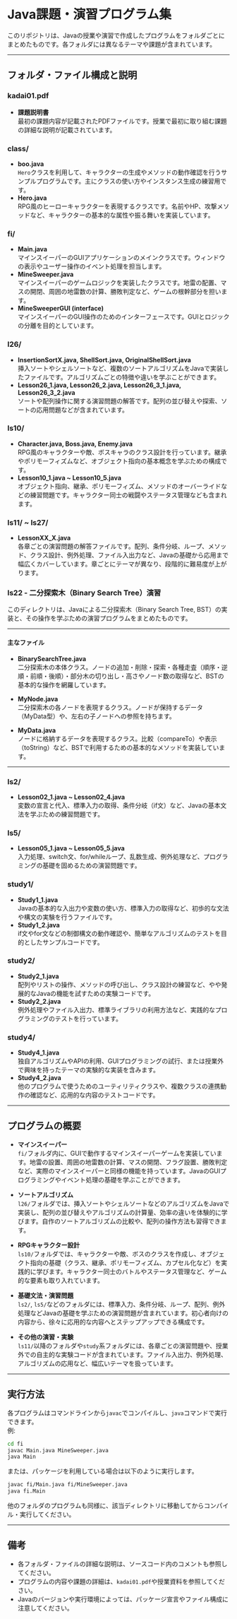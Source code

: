 # Java課題・演習プログラム集

このリポジトリは、Javaの授業や演習で作成したプログラムをフォルダごとにまとめたものです。各フォルダには異なるテーマや課題が含まれています。

---

## フォルダ・ファイル構成と説明

### kadai01.pdf
- **課題説明書**  
  最初の課題内容が記載されたPDFファイルです。授業で最初に取り組む課題の詳細な説明が記載されています。

### class/
- **boo.java**  
  `Hero`クラスを利用して、キャラクターの生成やメソッドの動作確認を行うサンプルプログラムです。主にクラスの使い方やインスタンス生成の練習用です。
- **Hero.java**  
  RPG風のヒーローキャラクターを表現するクラスです。名前やHP、攻撃メソッドなど、キャラクターの基本的な属性や振る舞いを実装しています。

### fi/
- **Main.java**  
  マインスイーパーのGUIアプリケーションのメインクラスです。ウィンドウの表示やユーザー操作のイベント処理を担当します。
- **MineSweeper.java**  
  マインスイーパーのゲームロジックを実装したクラスです。地雷の配置、マスの開閉、周囲の地雷数の計算、勝敗判定など、ゲームの根幹部分を担います。
- **MineSweeperGUI (interface)**  
  マインスイーパーのGUI操作のためのインターフェースです。GUIとロジックの分離を目的としています。

### l26/
- **InsertionSortX.java, ShellSort.java, OriginalShellSort.java**  
  挿入ソートやシェルソートなど、複数のソートアルゴリズムをJavaで実装したファイルです。アルゴリズムごとの特徴や違いを学ぶことができます。
- **Lesson26_1.java, Lesson26_2.java, Lesson26_3_1.java, Lesson26_3_2.java**  
  ソートや配列操作に関する演習問題の解答です。配列の並び替えや探索、ソートの応用問題などが含まれています。

### ls10/
- **Character.java, Boss.java, Enemy.java**  
  RPG風のキャラクターや敵、ボスキャラのクラス設計を行っています。継承やポリモーフィズムなど、オブジェクト指向の基本概念を学ぶための構成です。
- **Lesson10_1.java ~ Lesson10_5.java**  
  オブジェクト指向、継承、ポリモーフィズム、メソッドのオーバーライドなどの練習問題です。キャラクター同士の戦闘やステータス管理なども含まれます。

### ls11/ ~ ls27/
- **LessonXX_X.java**  
  各章ごとの演習問題の解答ファイルです。配列、条件分岐、ループ、メソッド、クラス設計、例外処理、ファイル入出力など、Javaの基礎から応用まで幅広くカバーしています。章ごとにテーマが異なり、段階的に難易度が上がります。

### ls22 - 二分探索木（Binary Search Tree）演習

このディレクトリは、Javaによる二分探索木（Binary Search Tree, BST）の実装と、その操作を学ぶための演習プログラムをまとめたものです。

---

#### 主なファイル

- **BinarySearchTree.java**  
  二分探索木の本体クラス。ノードの追加・削除・探索・各種走査（順序・逆順・前順・後順）・部分木の切り出し・高さやノード数の取得など、BSTの基本的な操作を網羅しています。

- **MyNode.java**  
  二分探索木の各ノードを表現するクラス。ノードが保持するデータ（MyData型）や、左右の子ノードへの参照を持ちます。

- **MyData.java**  
  ノードに格納するデータを表現するクラス。比較（compareTo）や表示（toString）など、BSTで利用するための基本的なメソッドを実装しています。

---


### ls2/
- **Lesson02_1.java ~ Lesson02_4.java**  
  変数の宣言と代入、標準入力の取得、条件分岐（if文）など、Javaの基本文法を学ぶための練習問題です。

### ls5/
- **Lesson05_1.java ~ Lesson05_5.java**  
  入力処理、switch文、for/whileループ、乱数生成、例外処理など、プログラミングの基礎を固めるための演習問題です。

### study1/
- **Study1_1.java**  
  Javaの基本的な入出力や変数の使い方、標準入力の取得など、初歩的な文法や構文の実験を行うファイルです。
- **Study1_2.java**  
  if文やfor文などの制御構文の動作確認や、簡単なアルゴリズムのテストを目的としたサンプルコードです。

### study2/
- **Study2_1.java**  
  配列やリストの操作、メソッドの呼び出し、クラス設計の練習など、やや発展的なJavaの機能を試すための実験コードです。
- **Study2_2.java**  
  例外処理やファイル入出力、標準ライブラリの利用方法など、実践的なプログラミングのテストを行っています。

### study4/
- **Study4_1.java**  
  独自アルゴリズムやAPIの利用、GUIプログラミングの試行、または授業外で興味を持ったテーマの実験的な実装を含みます。
- **Study4_2.java**  
  他のプログラムで使うためのユーティリティクラスや、複数クラスの連携動作の確認など、応用的な内容のテストコードです。



---

## プログラムの概要

- **マインスイーパー**  
  `fi/`フォルダ内に、GUIで動作するマインスイーパーゲームを実装しています。地雷の設置、周囲の地雷数の計算、マスの開閉、フラグ設置、勝敗判定など、実際のマインスイーパーと同様の機能を持っています。JavaのGUIプログラミングやイベント処理の基礎を学ぶことができます。

- **ソートアルゴリズム**  
  `l26/`フォルダでは、挿入ソートやシェルソートなどのアルゴリズムをJavaで実装し、配列の並び替えやアルゴリズムの計算量、効率の違いを体験的に学びます。自作のソートアルゴリズムの比較や、配列の操作方法も習得できます。

- **RPGキャラクター設計**  
  `ls10/`フォルダでは、キャラクターや敵、ボスのクラスを作成し、オブジェクト指向の基礎（クラス、継承、ポリモーフィズム、カプセル化など）を実践的に学びます。キャラクター同士のバトルやステータス管理など、ゲーム的な要素も取り入れています。

- **基礎文法・演習問題**  
  `ls2/`, `ls5/`などのフォルダには、標準入力、条件分岐、ループ、配列、例外処理などJavaの基礎を学ぶための演習問題が含まれています。初心者向けの内容から、徐々に応用的な内容へとステップアップできる構成です。

- **その他の演習・実験**  
  `ls11/`以降のフォルダや`study`系フォルダには、各章ごとの演習問題や、授業外での自主的な実験コードが含まれています。ファイル入出力、例外処理、アルゴリズムの応用など、幅広いテーマを扱っています。

---

## 実行方法

各プログラムはコマンドラインから`javac`でコンパイルし、`java`コマンドで実行できます。  
例:  
```sh
cd fi
javac Main.java MineSweeper.java
java Main
```
または、パッケージを利用している場合は以下のように実行します。
```sh
javac fi/Main.java fi/MineSweeper.java
java fi.Main
```
他のフォルダのプログラムも同様に、該当ディレクトリに移動してからコンパイル・実行してください。

---

## 備考

- 各フォルダ・ファイルの詳細な説明は、ソースコード内のコメントも参照してください。
- プログラムの内容や課題の詳細は、`kadai01.pdf`や授業資料を参照してください。
- Javaのバージョンや実行環境によっては、パッケージ宣言やファイル構成に注意してください。